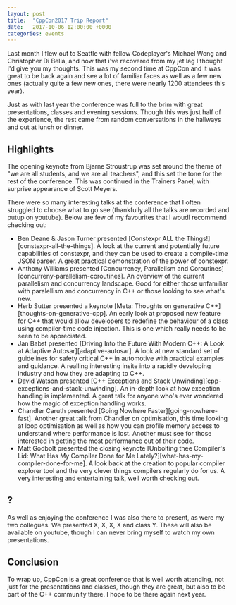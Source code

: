 ```yaml
---
layout: post
title:  "CppCon2017 Trip Report"
date:   2017-10-06 12:00:00 +0000
categories: events
---
```


Last month I flew out to Seattle with fellow Codeplayer's Michael Wong and Christopher Di Bella, and now that i've recovered from my jet lag I thought I'd give you my thoughts. This was my second time at CppCon and it was great to be back again and see a lot of familiar faces as well as a few new ones (actually quite a few new ones, there were nearly 1200 attendees this year).

Just as with last year the conference was full to the brim with great presentations, classes and evening sessions. Though this was just half of the experience, the rest came from random conversations in the hallways and out at lunch or dinner.

## Highlights

The opening keynote from Bjarne Stroustrup was set around the theme of "we are all students, and we are all teachers", and this set the tone for the rest of the conference. This was continued in the Trainers Panel, with surprise appearance of Scott Meyers.

There were so many interesting talks at the conference that I often struggled to choose what to go see (thankfully all the talks are recorded and putup on youtube). Below are few of my favourites that I woudl recommend checking out:

* Ben Deane & Jason Turner presented [Constexpr ALL the Things!][constexpr-all-the-things]. A look at the current and potentially future capabilities of constexpr, and they can be used to create a compile-time JSON parser. A great practical demonstration of the power of constexpr.
* Anthony Williams presented [Concurrency, Parallelism and Coroutines][concurreny-parallelism-coroutines]. An overview of the current parallelism and concurrency landscape. Good for either those unfamiliar with paralellism and concurrency in C++ or those looking to see what's new.
* Herb Sutter presented a keynote [Meta: Thoughts on generative C++][thoughts-on-generative-cpp]. An early look at proposed new feature for C++ that would allow developers to redefine the behaviour of a class using compiler-time code injection. This is one which really needs to be seen to be appreciated.
* Jan Babst presented [Driving Into the Future With Modern C++: A Look at Adaptive Autosar][adaptive-autosar]. A look at new standard set of guidelines for safety critical C++ in automotive with practical examples and guidance. A realling interesting insite into a rapidly developing industry and how they are adapting to C++.
* David Watson presented [C++ Exceptions and Stack Unwinding][cpp-exceptions-and-stack-unwinding]. An in-depth look at how exception handling is implemented. A great talk for anyone who's ever wondered how the magic of exception handling works.
* Chandler Caruth presented [Going Nowhere Faster][going-nowhere-fast]. Another great talk from Chandler on optimisation, this time looking at loop optimisation as well as how you can profile memory access to understand where performance is lost. Another must see for those interested in getting the most performance out of their code.
* Matt Godbolt presented the closing keynote [Unbolting thee Compiler's Lid: What Has My Compiler Done for Me Lately?][what-has-my-compiler-done-for-me]. A look back at the creation to popular compiler explorer tool and the very clever things compilers regularly do for us. A very interesting and entertaining talk, well worth checking out.

## ?

As well as enjoying the conference I was also there to present, as were my two collegues. We presented X, X, X, X and class Y. These will also be available on youtube, though I can never bring myself to watch my own presentations.

## Conclusion

To wrap up, CppCon is a great conference that is well worth attending, not just for the presentations and classes, though they are great, but also to be part of the C++ community there. I hope to be there again next year.

[cpp-samples]: https://github.com/AerialMantis/cpp_samples/tree/master/blog